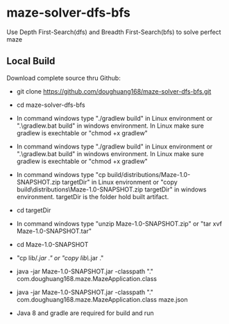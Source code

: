 # maze-solver-dfs-bfs
Use Depth First-Search(dfs) and Breadth First-Search(bfs) to solve perfect maze


## Local Build
Download complete source thru Github:

- git clone https://github.com/doughuang168/maze-solver-dfs-bfs.git
 
- cd maze-solver-dfs-bfs


- In command windows type "./gradlew build" in Linux environment or ".\gradlew.bat build" in windows environment. In Linux make sure gradlew is exechtable or "chmod +x gradlew"

- In command windows type "./gradlew build" in Linux environment or ".\gradlew.bat build" in windows environment. In Linux make sure gradlew is exechtable or "chmod +x gradlew"


- In command windows type "cp build/distributions/Maze-1.0-SNAPSHOT.zip targetDir" in Linux environment or "copy build\distributions\Maze-1.0-SNAPSHOT.zip targetDir" in windows environment.  targetDir is the folder hold built artifact.


- cd targetDir


- In command windows type "unzip Maze-1.0-SNAPSHOT.zip" or "tar xvf Maze-1.0-SNAPSHOT.tar"

- cd Maze-1.0-SNAPSHOT

- "cp lib/*.jar ." or "copy lib\\*.jar ."

- java -jar Maze-1.0-SNAPSHOT.jar -classpath "."  com.doughuang168.maze.MazeApplication.class


- java -jar Maze-1.0-SNAPSHOT.jar -classpath "."  com.doughuang168.maze.MazeApplication.class maze.json
 
 
 


- Java 8 and gradle are required for build and run


